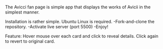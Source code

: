 The Avicci fan page is simple app that displays the works of Avicii in the simplest manner.

Installation is rather simple. Ubuntu Linux is required.
-Fork-and-clone the repository.
-Activate live server (port 5500)
-Enjoy!

Feature: Hover mouse over each card and click to reveal details. Click again to revert to original card.